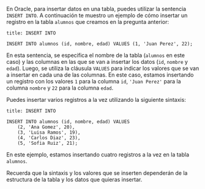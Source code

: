 En Oracle, para insertar datos en una tabla, puedes utilizar la sentencia `INSERT INTO`. A continuación te muestro un ejemplo de cómo insertar un registro en la tabla `alumnos` que creamos en la pregunta anterior:

```ad-example
title: INSERT INTO
```
```
INSERT INTO alumnos (id, nombre, edad) VALUES (1, 'Juan Perez', 22);
```

En esta sentencia, se especifica el nombre de la tabla (`alumnos` en este caso) y las columnas en las que se van a insertar los datos (`id`, `nombre` y `edad`). Luego, se utiliza la cláusula `VALUES` para indicar los valores que se van a insertar en cada una de las columnas. En este caso, estamos insertando un registro con los valores `1` para la columna `id`, `'Juan Perez'` para la columna `nombre` y `22` para la columna `edad`.

Puedes insertar varios registros a la vez utilizando la siguiente sintaxis:

```ad-example
title: INSERT INTO
```
```
INSERT INTO alumnos (id, nombre, edad) VALUES
    (2, 'Ana Gomez', 20),
    (3, 'Luisa Ramos', 19),
    (4, 'Carlos Diaz', 23),
    (5, 'Sofia Ruiz', 21);
```

En este ejemplo, estamos insertando cuatro registros a la vez en la tabla `alumnos`.

Recuerda que la sintaxis y los valores que se inserten dependerán de la estructura de la tabla y los datos que quieras insertar.